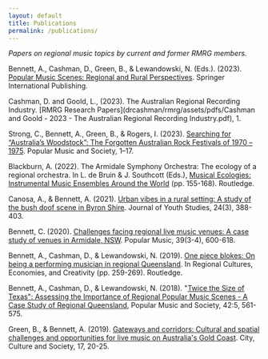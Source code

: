 ```yaml
---
layout: default
title: Publications
permalink: /publications/
---
```


*Papers on regional music topics by current and former RMRG members.*

Bennett, A., Cashman, D., Green, B., & Lewandowski, N. (Eds.). (2023). [Popular Music Scenes: Regional and Rural Perspectives](https://doi.org/10.1007/978-3-031-08615-1). Springer International Publishing.

Cashman, D. and Goold, L., (2023). The Australian Regional Recording Industry. [RMRG Research Papers](drcashman/rmrg/assets/pdfs/Cashman and Goold - 2023 - The Australian Regional Recording Industry.pdf), 1.

Strong, C., Bennett, A., Green, B., & Rogers, I. (2023). [Searching for “Australia’s Woodstock”: The Forgotten Australian Rock Festivals of 1970 – 1975](https://doi.org/10.1080/03007766.2023.2184595). Popular Music and Society, 1–17.

Blackburn, A. (2022). The Armidale Symphony Orchestra: The ecology of a regional orchestra. In L. de Bruin & J. Southcott (Eds.), [Musical Ecologies: Instrumental Music Ensembles Around the World](file:///Users/davidcashman/Dropbox/Projects/Current%20Academic%20Projects/Regional%20Music%20Research%20Group/Website/publications.html#:~:text=Musical%20Ecologies%3A%20Instrumental%20Music%20Ensembles%20Around%20the%20World) (pp. 155-168). Routledge.

Canosa, A., & Bennett, A. (2021). [Urban vibes in a rural setting: A study of the bush doof scene in Byron Shire](https://www.tandfonline.com/doi/abs/10.1080/13676261.2020.1730772). Journal of Youth Studies, 24(3), 388-403.

Bennett, C. (2020). [Challenges facing regional live music venues: A case study of venues in Armidale, NSW](https://doi.org/10.1017/S0261143020000483). Popular Music, 39(3-4), 600-618.

Bennett, A., Cashman, D., & Lewandowski, N. (2019). [One piece blokes: On being a performing musician in regional Queensland](https://doi.org/10.4324/9780429459290-14). In Regional Cultures, Economies, and Creativity (pp. 259-269). Routledge.

Bennett, A., Cashman, D., & Lewandowski, N. (2018). "[Twice the Size of Texas": Assessing the Importance of Regional Popular Music Scenes - A Case Study of Regional Queensland](https://doi.org/10.1080/03007766.2018.1521714), Popular Music and Society, 42:5, 561-575.

Green, B., & Bennett, A. (2019). [Gateways and corridors: Cultural and spatial challenges and opportunities for live music on Australia's Gold Coast](https://doi.org/10.1016/j.ccs.2018.08.003). City, Culture and Society, 17, 20-25.